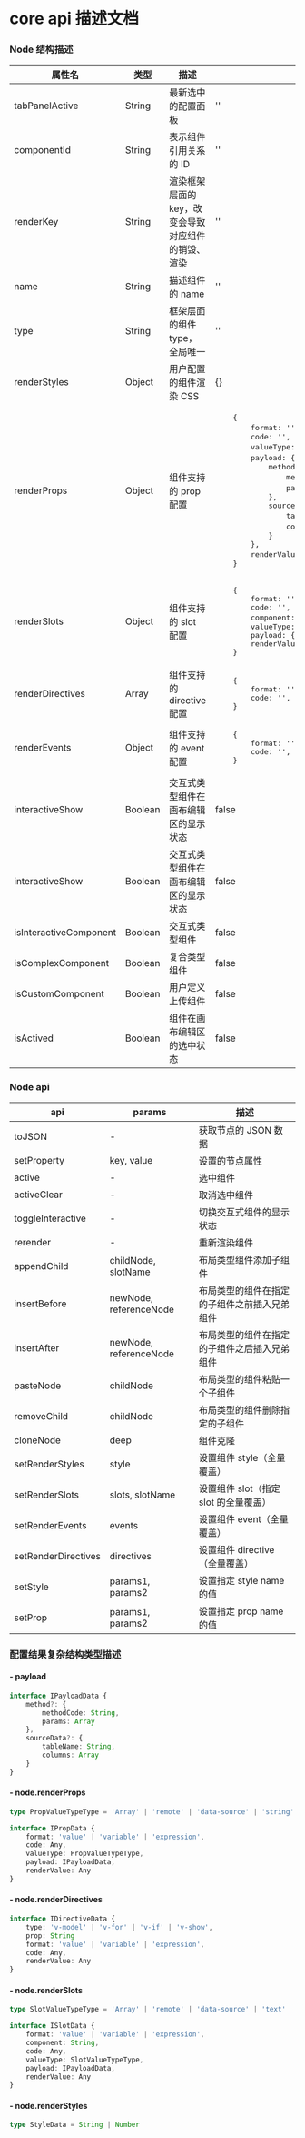 # core api 描述文档

### Node 结构描述

<table style="width: 100%">
    <thead>
        <tr>
            <th>属性名</th>
            <th>类型</th>
            <th>描述</th>
            <th>结构说明</th>
        </tr>
    </thead>
    <tbody>
        <tr>
            <td>tabPanelActive</td>
            <td>String</td>
            <td>最新选中的配置面板</td>
            <td>''</td>
        </tr>
        <tr>
            <td>componentId</td>
            <td>String</td>
            <td>表示组件引用关系的 ID</td>
            <td>''</td>
        </tr>
        <tr>
            <td>renderKey</td>
            <td>String</td>
            <td>渲染框架层面的 key，改变会导致对应组件的销毁、渲染</td>
            <td>''</td>
        </tr>
        <tr>
            <td>name</td>
            <td>String</td>
            <td>描述组件的 name</td>
            <td>''</td>
        </tr>
        <tr>
            <td>type</td>
            <td>String</td>
            <td>框架层面的组件 type，全局唯一</td>
            <td>''</td>
        </tr>
        <tr>
            <td>renderStyles</td>
            <td>Object</td>
            <td>用户配置的组件渲染 CSS</td>
            <td>
                {}
            </td>
        </tr>
        <tr>
            <td>renderProps</td>
            <td>Object</td>
            <td>组件支持的 prop 配置</td>
            <td>
<pre>
    {
        format: '', // 可选值（value、variable、expression）
        code: '',
        valueType: '', // format 是 value 时的值类型
        payload: {  // 存放远程函数、数据源配置相关信息
            method: {
                methodCode: '' // 函数名
                params: [] // 传递的参数
            },
            sourceData: {
                tableName: '', // 数据源表名
                columns: [] // 数据源表字段
            }
        }, 
        renderValue: '' // 作用于画布编辑区的显示效果
    }
</pre>
            </td>
        </tr>
        <tr>
            <td>renderSlots</td>
            <td>Object</td>
            <td>组件支持的 slot 配置</td>
            <td>
<pre>
    {
        format: '',
        code: '',
        component: '', // slot 生成的组件类型，
        valueType: '',
        payload: {},
        renderValue: ''
    }
</pre>
            </td>
        </tr>
        <tr>
            <td>renderDirectives</td>
            <td>Array</td>
            <td>组件支持的 directive 配置</td>
            <td>
<pre>
    {
        format: '',
        code: '',
    }
</pre>
            </td>
        </tr>
        <tr>
            <td>renderEvents</td>
            <td>Object</td>
            <td>组件支持的 event 配置</td>
            <td>
<pre>
    {
        format: '',
        code: '',
    }
</pre>
            </td>
        </tr>
        <tr>
            <td>interactiveShow</td>
            <td>Boolean</td>
            <td>交互式类型组件在画布编辑区的显示状态</td>
            <td>false</td>
        </tr>
        <tr>
            <td>interactiveShow</td>
            <td>Boolean</td>
            <td>交互式类型组件在画布编辑区的显示状态</td>
            <td>false</td>
        </tr>
        <tr>
            <td>isInteractiveComponent</td>
            <td>Boolean</td>
            <td>交互式类型组件</td>
            <td>false</td>
        </tr>
        <tr>
            <td>isComplexComponent</td>
            <td>Boolean</td>
            <td>复合类型组件</td>
            <td>false</td>
        </tr>
        <tr>
            <td>isCustomComponent</td>
            <td>Boolean</td>
            <td>用户定义上传组件</td>
            <td>false</td>
        </tr>
        <tr>
            <td>isActived</td>
            <td>Boolean</td>
            <td>组件在画布编辑区的选中状态</td>
            <td>false</td>
        </tr>
    </tbody>
</table>


### Node api

<table style="width: 100%">
    <thead>
        <tr>
            <th>api</th>
            <th>params</th>
            <th>描述</th>
        </tr>
    </thead>
    <tbody>
        <tr>
            <td>toJSON</td>
            <td>-</td>
            <td>获取节点的 JSON 数据</td>
        </tr>
        <tr>
            <td>setProperty</td>
            <td>key, value</td>
            <td>设置的节点属性</td>
        </tr>
        <tr>
            <td>active</td>
            <td>-</td>
            <td>选中组件</td>
        </tr>
        <tr>
            <td>activeClear</td>
            <td>-</td>
            <td>取消选中组件</td>
        </tr>
        <tr>
            <td>toggleInteractive</td>
            <td>-</td>
            <td>切换交互式组件的显示状态</td>
        </tr>
        <tr>
            <td>rerender</td>
            <td>-</td>
            <td>重新渲染组件</td>
        </tr>
        <tr>
            <td>appendChild</td>
            <td>childNode, slotName</td>
            <td>布局类型组件添加子组件</td>
        </tr>
        <tr>
            <td>insertBefore</td>
            <td>newNode, referenceNode</td>
            <td>布局类型的组件在指定的子组件之前插入兄弟组件</td>
        </tr>
        <tr>
            <td>insertAfter</td>
            <td>newNode, referenceNode</td>
            <td>布局类型的组件在指定的子组件之后插入兄弟组件</td>
        </tr>
        <tr>
            <td>pasteNode</td>
            <td>childNode</td>
            <td>布局类型的组件粘贴一个子组件</td>
        </tr>
        <tr>
            <td>removeChild</td>
            <td>childNode</td>
            <td>布局类型的组件删除指定的子组件</td>
        </tr>
        <tr>
            <td>cloneNode</td>
            <td>deep</td>
            <td>组件克隆</td>
        </tr>
        <tr>
            <td>setRenderStyles</td>
            <td>style</td>
            <td>设置组件 style（全量覆盖）</td>
        </tr>
        <tr>
            <td>setRenderSlots</td>
            <td>slots, slotName</td>
            <td>设置组件 slot（指定 slot 的全量覆盖）</td>
        </tr>
        <tr>
            <td>setRenderEvents</td>
            <td>events</td>
            <td>设置组件 event（全量覆盖）</td>
        </tr>
        <tr>
            <td>setRenderDirectives</td>
            <td>directives</td>
            <td>设置组件 directive（全量覆盖）</td>
        </tr>
        <tr>
            <td>setStyle</td>
            <td>params1, params2</td>
            <td>设置指定 style name 的值</td>
        </tr>
        <tr>
            <td>setProp</td>
            <td>params1, params2</td>
            <td>设置指定 prop name 的值</td>
        </tr>
    </tbody>
</table>    


### 配置结果复杂结构类型描述

#### - payload
``` typescript
interface IPayloadData {
    method?: {
        methodCode: String,
        params: Array
    },
    sourceData?: {
        tableName: String,
        columns: Array
    }
}
```

#### - node.renderProps
``` typescript
type PropValueTypeType = 'Array' | 'remote' | 'data-source' | 'string' | 'json' | 'number'

interface IPropData {
    format: 'value' | 'variable' | 'expression',
    code: Any,
    valueType: PropValueTypeType,
    payload: IPayloadData,
    renderValue: Any
}
```

#### - node.renderDirectives
``` typescript
interface IDirectiveData {
    type: 'v-model' | 'v-for' | 'v-if' | 'v-show',
    prop: String
    format: 'value' | 'variable' | 'expression',
    code: Any,
    renderValue: Any
}
```

#### - node.renderSlots
``` typescript
type SlotValueTypeType = 'Array' | 'remote' | 'data-source' | 'text'

interface ISlotData {
    format: 'value' | 'variable' | 'expression',
    component: String,
    code: Any,
    valueType: SlotValueTypeType,
    payload: IPayloadData,
    renderValue: Any
}
```

#### - node.renderStyles
``` typescript
type StyleData = String | Number 
```

